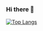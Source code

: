 ### Hi there 👋

[![Top Langs](https://github-readme-stats.vercel.app/api/top-langs/?username=sakamuuy&layout=compact&theme=dark)](https://github.com/anuraghazra/github-readme-stats)

<!--
**sakamuuy/sakamuuy** is a ✨ _special_ ✨ repository because its `README.md` (this file) appears on your GitHub profile.

Here are some ideas to get you started:

- 🔭 I’m currently working on ...
- 🌱 I’m currently learning ...
- 👯 I’m looking to collaborate on ...
- 🤔 I’m looking for help with ...
- 💬 Ask me about ...
- 📫 How to reach me: ...
- 😄 Pronouns: ...
- ⚡ Fun fact: ...
-->
